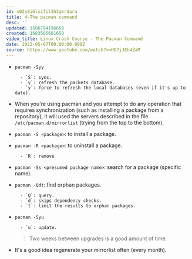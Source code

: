 ```yaml
---
id: x02s8i6lsifil3h3qkrdara
title: 4-The pacman command
desc: ''
updated: 1686794196669
created: 1683505681650
video_title: Linux Crash Course - The Pacman Command
date: 2023-05-07T00:00:00.000Z
source: https://www.youtube.com/watch?v=HD7jJEh4ZaM
---
```


- `pacman -Syy`

		- `S`: sync.
		- `y`: refresh the packets database.
		- `y`: force to refresh the local databases (even if it's up to date).

- When you're using pacman and you attempt to do any operation that requires synchronization (such as installing a package from a repository), it will used the servers described in the file `/etc/pacman.d/mirrorlist` (trying from the top to the bottom).

- `pacman -S <package>`: to install a package.

- `pacman -R <package>`: to uninstall a package.

		- `R`: remove

- `pacman -Ss <presumed package name>`: search for a package (specific name).

- `pacman -Qdt`: find orphan packages.

		- `Q`: query.
		- `d`: skips dependency checks.
		- `t`: limit the results to orphan packages.

- `pacman -Syu`

		- `u`: update.

    > Two weeks between upgrades is a good amount of time.

- It's a good idea regenerate your mirrorlist often (every month).
